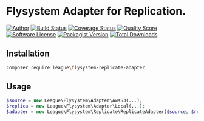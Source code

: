 # Flysystem Adapter for Replication.

[![Author](http://img.shields.io/badge/author-@frankdejonge-blue.svg?style=flat-square)](https://twitter.com/frankdejonge)
[![Build Status](https://img.shields.io/travis/thephpleague/flysystem-replicate-adapter/master.svg?style=flat-square)](https://travis-ci.org/thephpleague/flysystem-replicate-adapter)
[![Coverage Status](https://img.shields.io/scrutinizer/coverage/g/thephpleague/flysystem-replicate-adapter.svg?style=flat-square)](https://scrutinizer-ci.com/g/thephpleague/flysystem-replicate-adapter/code-structure)
[![Quality Score](https://img.shields.io/scrutinizer/g/thephpleague/flysystem-replicate-adapter.svg?style=flat-square)](https://scrutinizer-ci.com/g/thephpleague/flysystem-replicate-adapter)
[![Software License](https://img.shields.io/badge/license-MIT-brightgreen.svg?style=flat-square)](LICENSE)
[![Packagist Version](https://img.shields.io/packagist/v/league/flysystem-replicate-adapter.svg?style=flat-square)](https://packagist.org/packages/league/flysystem-replicate-adapter)
[![Total Downloads](https://img.shields.io/packagist/dt/league/flysystem-replicate-adapter.svg?style=flat-square)](https://packagist.org/packages/league/flysystem-replicate-adapter)


## Installation

```bash
composer require league\flysystem-replicate-adapter
```

## Usage

```php
$source = new League\Flysystem\Adapter\AwsS3(...);
$replica = new League\Flysystem\Adapter\Local(...);
$adapter = new League\Flysystem\Replicate\ReplicateAdapter($source, $replica);
```